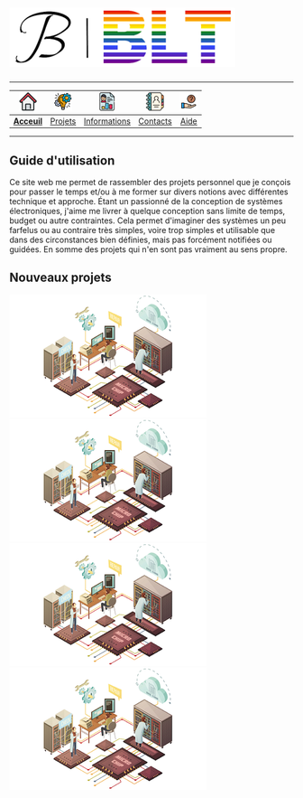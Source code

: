 # ![LOGO](./imgs/logo-jb-blt.png "LOGO")

---

| [![HOME](./imgs/home.png)](.) | [![PROJECT](./imgs/projects.png)](./projets) | [![INFO](./imgs/resume.png)](./information) | [![PROJECT](./imgs/contacts.png)](./contacts) | [![PROJECT](./imgs/help.png)](./aide) |
| :---: | :---: | :---: | :---: | :---: |
| [**Acceuil**](.) | [Projets](./projets) | [Informations](./information) | [Contacts](./contacts) | [Aide](./aide) |

---

## Guide d'utilisation

Ce site web me permet de rassembler des projets personnel que je conçois pour passer le temps et/ou à me former sur divers notions avec différentes technique et approche. Étant un passionné de la conception de systèmes électroniques, j'aime me livrer à quelque conception sans limite de temps, budget ou autre contraintes. Cela permet d'imaginer des systèmes un peu farfelus ou au contraire très simples, voire trop simples et utilisable que dans des circonstances bien définies, mais pas forcément notifiées ou guidées. En somme des projets qui n'en sont pas vraiment au sens propre.

## Nouveaux projets

[![Image projet](./imgs/projet1.png)](./projets/projet1)
[![Image projet](./imgs/projet2.png)](./projets/projet2)
[![Image projet](./imgs/projet3.png)](./projets/projet3)
[![Image projet](./imgs/projet4.png)](./projets/projet4)
